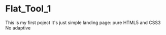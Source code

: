 # Flat_Tool_1
This is my first poject
It's just simple landing page: pure HTML5 and CSS3
No adaptive

